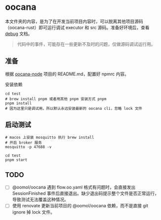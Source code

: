# oocana

本文件夹的内容，是为了在开发当前项目内容时，可以脱离其他项目源码（oocana-rust）即可运行调试 executor 和 src 源码。准备好环境后，查看 [debug](../docs/debug.md) 文档。

> 代码中的事件，可能存在一些更新不及时的问题，仅做源码调试运行用。

## 准备

根据 [oocana-node](https://github.com/oomol/oocana-node) 项目的 README.md，配置好 npmrc 内容。

安装依赖

```shell
cd test
# brew install pnpm 或者用其他 pnpm 安装方式 pnpm
pnpm install
# 因为这里只是调试用，所以默认永远安装最新的 oocana cli，忽略 lock 文件
```

## 启动测试

```shell
# macos 上安装 mosquitto 执行 brew install
# 开启 broker 服务
mosquitto -p 47688 -v
```

```shell
cd test
pnpm start
```

## TODO

- [ ] @oomol/oocana 遇到 flow.oo.yaml 格式有问题时，会直接发出 SessionFinished 事件后直接退出。缺少退出码提示整个文件是否正常运行，导致测试无法覆盖这种情况。
- [ ] 使用 renovate 更新当前项目的 @oomol/oocana 依赖，而不是直接 git ignore 掉 lock 文件。